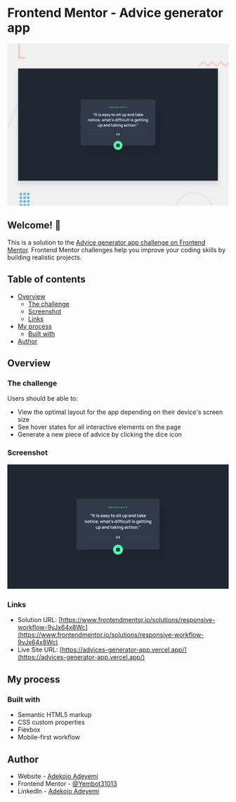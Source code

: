# Frontend Mentor - Advice generator app

![Design preview for the Advice generator app coding challenge](./design/desktop-preview.jpg)

## Welcome! 👋

This is a solution to the [Advice generator app challenge on Frontend Mentor](https://www.frontendmentor.io/challenges/advice-generator-app-QdUG-13db). Frontend Mentor challenges help you improve your coding skills by building realistic projects.

## Table of contents

- [Overview](#overview)
  - [The challenge](#the-challenge)
  - [Screenshot](#screenshot)
  - [Links](#links)
- [My process](#my-process)
  - [Built with](#built-with)
- [Author](#author)

## Overview

### The challenge

Users should be able to:

- View the optimal layout for the app depending on their device's screen size
- See hover states for all interactive elements on the page
- Generate a new piece of advice by clicking the dice icon

### Screenshot

![](./design/desktop-design.jpg)

### Links

- Solution URL: [https://www.frontendmentor.io/solutions/responsive-workflow-9vJx64x8Wc](https://www.frontendmentor.io/solutions/responsive-workflow-9vJx64x8Wc)
- Live Site URL: [https://advices-generator-app.vercel.app/](https://advices-generator-app.vercel.app/)

## My process

### Built with

- Semantic HTML5 markup
- CSS custom properties
- Flexbox
- Mobile-first workflow

## Author

- Website - [Adekojo Adeyemi](https://codewithyembot.vercel.app)
- Frontend Mentor - [@Yembot31013](https://www.frontendmentor.io/profile/yourusername)
- Linkedln - [Adekojo Adeyemi](https://www.linkedin.com/in/adekojo-a-487759226/)
